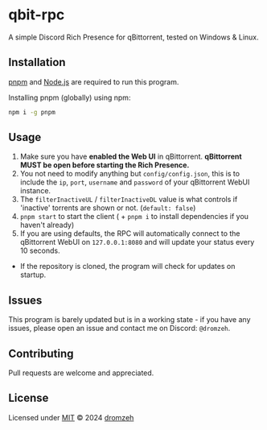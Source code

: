 # qbit-rpc

A simple Discord Rich Presence for qBittorrent, tested on Windows & Linux.

## Installation

[pnpm](https://pnpm.js.org/) and [Node.js](https://nodejs.org/) are required to run this program.

Installing pnpm (globally) using npm:

```bash
npm i -g pnpm
```

## Usage

1. Make sure you have **enabled the Web UI** in qBittorrent. **qBittorrent MUST be open before starting the Rich Presence.**
2. You not need to modify anything but `config/config.json`, this is to include the `ip`, `port`, `username` and `password` of your qBittorrent WebUI instance.
3. The `filterInactiveUL` / `filterInactiveDL` value is what controls if 'inactive' torrents are shown or not. (`default: false`)
4. `pnpm start` to start the client ( + `pnpm i` to install dependencies if you haven't already)
5. If you are using defaults, the RPC will automatically connect to the qBittorrent WebUI on `127.0.0.1:8080` and will update your status every 10 seconds.

* If the repository is cloned, the program will check for updates on startup.

## Issues

This program is barely updated but is in a working state - if you have any issues, please open an issue and contact me on Discord: `@dromzeh`.

## Contributing

Pull requests are welcome and appreciated.

## License

Licensed under [MIT](https://mit.dromzeh.dev) © 2024 [dromzeh](https://dromzeh.dev)
